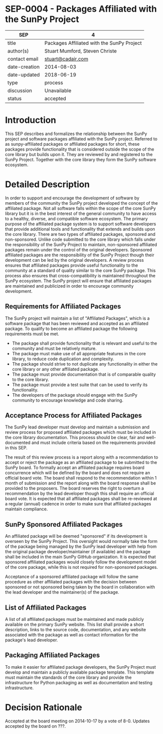# SEP-0004 - Packages Affiliated with the SunPy Project

| SEP           | 4                                          |
|---------------|--------------------------------------------|
| title         | Packages Affiliated with the SunPy Project |
| author(s)     | Stuart Mumford, Steven Christe             |
| contact email | stuart@cadair.com                          |
| date-creation | 2014-08-03                                 |
| date-updated  | 2018-06-19                                 |
| type          | process                                    |
| discussion    | Unavailable                                |
| status        | accepted                                   |

# Introduction
This SEP describes and formalizes the relationship between the SunPy project 
and software packages affiliated with the SunPy project. Referred to as 
sunpy-affiliated packages or affiliated packages for short, these packages 
provide functionality that is considered outside the scope of the core library 
but builds upon it. They are reviewed by and registered to the SunPy Project. 
Together with the core library they form the SunPy software ecosystem.


# Detailed Description
In order to support and encourage the development of software by members of 
the community the SunPy project developed the concept of the affiliated 
package. Not all software falls within the scope of the core SunPy library 
but it is in the best interest of the general community to have access to a 
healthy, diverse, and compatible software ecosystem. The primary purpose of 
the affiliated package system is to support software developers that provide 
additional tools and functionality that extends and builds upon the core 
library. There are two types of affiliated packages, sponsored and 
non-sponsored. Unlike code submitted to the core library which falls 
under the responsibility of the SunPy Project to maintain, non-sponsored 
affiliated packages remain under the control of the original developers. 
Sponsored affiliated packages are the responsibility of the SunPy Project 
though their development can be led by the original developers. A review 
process ensures that affiliated packages provide useful functionality to the 
community at a standard of quality similar to the core SunPy package. This 
process also ensures that cross-compatibility is maintained throughout the 
SunPy ecosystem. The SunPy project will ensure that affiliated packages are 
maintained and publicized in order to encourage community development.


## Requirements for Affiliated Packages
The SunPy project will maintain a list of "Affiliated Packages", which is a 
software package that has been reviewed and accepted as an affiliated package. 
To qualify to become an affiliated package the following requirements must be 
met.

* The package shall provide functionality that is relevant and useful to the 
community and must be relatively mature.
* The package must make use of all appropriate features in the core library, 
to reduce code duplication and complexity.
* The package should strive to not duplicate any functionality in either the 
core library or any other affiliated package.
* The package must provide documentation that is of comparable quality to the 
core library.
* The package must provide a test suite that can be used to verify its 
functionality.
* The developers of the package should engage with the SunPy community to 
encourage knowledge and code sharing.


## Acceptance Process for Affiliated Packages
The SunPy lead developer must develop and maintain a submission and review 
process for proposed affiliated packages which must be included in the core 
library documentation. This process should be clear, fair and well-documented 
and must include criteria based on the requirements provided in this SEP.

The result of this review process is a report along with a recommendation to 
accept or reject the package as an affiliated package to be submitted to the 
SunPy board. To formally accept an affiliated package requires board 
concurrence which will be defined by the board and does not require an 
official board vote. The board shall respond to the recommendation within 
1 month of submission and the report along with the board response shall 
be provided to the proposers. The board reserves the right to overturn a 
recommendation by the lead developer though this shall require an official 
board vote. It is expected that all affiliated packages shall be re-reviewed 
at a regular (annual) cadence in order to make sure that affiliated packages 
maintain compliance.

## SunPy Sponsored Affiliated Packages
An affiliated package will be deemed "sponsored" if its development is 
overseen by the SunPy Project. This oversight would normally take the form of 
the package being managed by the SunPy lead developer with help from the 
original package developer/maintainer (if available) and the package shall 
be included in the main SunPy GitHub organization. It is expected that 
sponsored affiliated packages would closely follow the development model 
of the core package, while this is not required for non-sponsored packages.

Acceptance of a sponsored affiliated package will follow the same procedure as 
other affiliated packages with the decision between sponsored or not sponsored 
being taken by the board in collaboration with the lead developer and the 
maintainer(s) of the package.

## List of Affiliated Packages
A list of all affiliated packages must be maintained and made publicly 
available on the primary SunPy website. This list shall provide a short 
description, links to the source code, documentation, and any website 
associated with the package as well as contact information for the package's 
lead developer.

## Packaging Affiliated Packages
To make it easier for affiliated package developers, the SunPy Project must 
develop and maintain a publicly available package template. This template must 
maintain the standards of the core library and provide the infrastructure for 
Python packaging as well as documentation and testing infrastructure.

# Decision Rationale
Accepted at the board meeting on 2014-10-17 by a vote of 8-0. Updates accepted 
by the board on ???.

